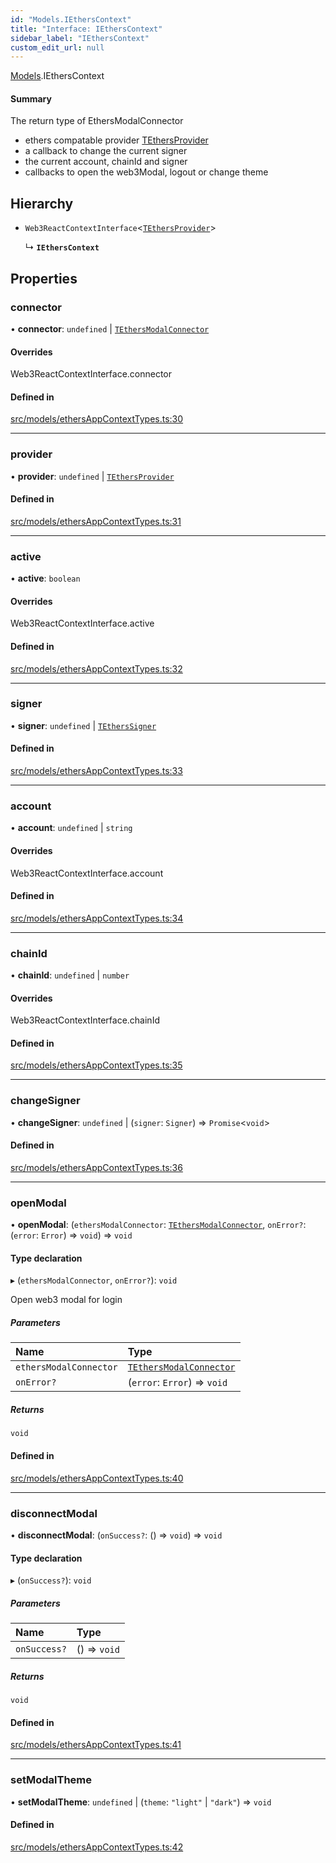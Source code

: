 ```yaml
---
id: "Models.IEthersContext"
title: "Interface: IEthersContext"
sidebar_label: "IEthersContext"
custom_edit_url: null
---
```


[Models](../modules/Models.md).IEthersContext

#### Summary
The return type of EthersModalConnector
- ethers compatable provider [TEthersProvider](../modules/Models.md#tethersprovider)
- a callback to change the current signer
- the current account, chainId and signer
- callbacks to open the web3Modal, logout or change theme

## Hierarchy

- `Web3ReactContextInterface`<[`TEthersProvider`](../modules/Models.md#tethersprovider)\>

  ↳ **`IEthersContext`**

## Properties

### connector

• **connector**: `undefined` \| [`TEthersModalConnector`](../modules/EthersAppContext.md#tethersmodalconnector)

#### Overrides

Web3ReactContextInterface.connector

#### Defined in

[src/models/ethersAppContextTypes.ts:30](https://github.com/scaffold-eth/eth-hooks/blob/d4c4958/packages/eth-hooks/src/models/ethersAppContextTypes.ts#L30)

___

### provider

• **provider**: `undefined` \| [`TEthersProvider`](../modules/Models.md#tethersprovider)

#### Defined in

[src/models/ethersAppContextTypes.ts:31](https://github.com/scaffold-eth/eth-hooks/blob/d4c4958/packages/eth-hooks/src/models/ethersAppContextTypes.ts#L31)

___

### active

• **active**: `boolean`

#### Overrides

Web3ReactContextInterface.active

#### Defined in

[src/models/ethersAppContextTypes.ts:32](https://github.com/scaffold-eth/eth-hooks/blob/d4c4958/packages/eth-hooks/src/models/ethersAppContextTypes.ts#L32)

___

### signer

• **signer**: `undefined` \| [`TEthersSigner`](../modules/Models.md#tetherssigner)

#### Defined in

[src/models/ethersAppContextTypes.ts:33](https://github.com/scaffold-eth/eth-hooks/blob/d4c4958/packages/eth-hooks/src/models/ethersAppContextTypes.ts#L33)

___

### account

• **account**: `undefined` \| `string`

#### Overrides

Web3ReactContextInterface.account

#### Defined in

[src/models/ethersAppContextTypes.ts:34](https://github.com/scaffold-eth/eth-hooks/blob/d4c4958/packages/eth-hooks/src/models/ethersAppContextTypes.ts#L34)

___

### chainId

• **chainId**: `undefined` \| `number`

#### Overrides

Web3ReactContextInterface.chainId

#### Defined in

[src/models/ethersAppContextTypes.ts:35](https://github.com/scaffold-eth/eth-hooks/blob/d4c4958/packages/eth-hooks/src/models/ethersAppContextTypes.ts#L35)

___

### changeSigner

• **changeSigner**: `undefined` \| (`signer`: `Signer`) => `Promise`<`void`\>

#### Defined in

[src/models/ethersAppContextTypes.ts:36](https://github.com/scaffold-eth/eth-hooks/blob/d4c4958/packages/eth-hooks/src/models/ethersAppContextTypes.ts#L36)

___

### openModal

• **openModal**: (`ethersModalConnector`: [`TEthersModalConnector`](../modules/EthersAppContext.md#tethersmodalconnector), `onError?`: (`error`: `Error`) => `void`) => `void`

#### Type declaration

▸ (`ethersModalConnector`, `onError?`): `void`

Open web3 modal for login

##### Parameters

| Name | Type |
| :------ | :------ |
| `ethersModalConnector` | [`TEthersModalConnector`](../modules/EthersAppContext.md#tethersmodalconnector) |
| `onError?` | (`error`: `Error`) => `void` |

##### Returns

`void`

#### Defined in

[src/models/ethersAppContextTypes.ts:40](https://github.com/scaffold-eth/eth-hooks/blob/d4c4958/packages/eth-hooks/src/models/ethersAppContextTypes.ts#L40)

___

### disconnectModal

• **disconnectModal**: (`onSuccess?`: () => `void`) => `void`

#### Type declaration

▸ (`onSuccess?`): `void`

##### Parameters

| Name | Type |
| :------ | :------ |
| `onSuccess?` | () => `void` |

##### Returns

`void`

#### Defined in

[src/models/ethersAppContextTypes.ts:41](https://github.com/scaffold-eth/eth-hooks/blob/d4c4958/packages/eth-hooks/src/models/ethersAppContextTypes.ts#L41)

___

### setModalTheme

• **setModalTheme**: `undefined` \| (`theme`: ``"light"`` \| ``"dark"``) => `void`

#### Defined in

[src/models/ethersAppContextTypes.ts:42](https://github.com/scaffold-eth/eth-hooks/blob/d4c4958/packages/eth-hooks/src/models/ethersAppContextTypes.ts#L42)
